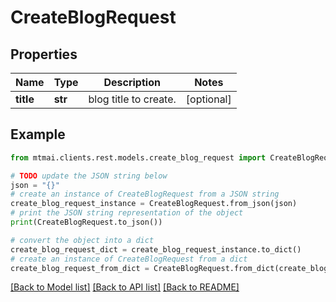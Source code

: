 # CreateBlogRequest


## Properties

Name | Type | Description | Notes
------------ | ------------- | ------------- | -------------
**title** | **str** | blog title to create. | [optional] 

## Example

```python
from mtmai.clients.rest.models.create_blog_request import CreateBlogRequest

# TODO update the JSON string below
json = "{}"
# create an instance of CreateBlogRequest from a JSON string
create_blog_request_instance = CreateBlogRequest.from_json(json)
# print the JSON string representation of the object
print(CreateBlogRequest.to_json())

# convert the object into a dict
create_blog_request_dict = create_blog_request_instance.to_dict()
# create an instance of CreateBlogRequest from a dict
create_blog_request_from_dict = CreateBlogRequest.from_dict(create_blog_request_dict)
```
[[Back to Model list]](../README.md#documentation-for-models) [[Back to API list]](../README.md#documentation-for-api-endpoints) [[Back to README]](../README.md)


